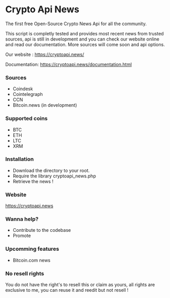 # Crypto Api News
The first free Open-Source Crypto News Api for all the community.

This script is completly tested and provides most recent news from trusted sources, api is still in development and you can check our website online and read our documentation.
More sources will come soon and api options.

Our website : https://cryptoapi.news/

Documentation: https://cryptoapi.news/documentation.html

### Sources

 - Coindesk
 - Cointelegraph
 - CCN
 - Bitcoin.news (in development)
 
### Supported coins

- BTC
- ETH
- LTC
- XRM

### Installation

- Download the directory to your root.
- Require the library cryptoapi_news.php
- Retrieve the news !

### Website
https://cryptoapi.news

### Wanna help? 

 - Contribute to the codebase
 - Promote 
 
 ### Upcomming features
 
 - Bitcoin.com news
 
 ### No resell rights
 
 You do not have the right's to resell this or claim as yours, all rights are exclusive to me, you can reuse it and reedit but not resell !
